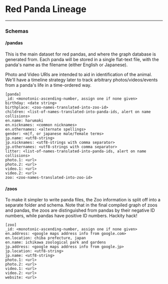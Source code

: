 # Red Panda Lineage
----

### Schemas 

#### /pandas

This is the main dataset for red pandas, and where the graph database is
generated from. Each panda will be stored in a single flat-text file, with
the panda's name as the filename (either English or Japanese).

Photo and Video URIs are intended to aid in identification of the animal.
We'll have a timeline strategy later to track arbitrary photos/videos/events
from a panda's life in a time-ordered way.

```
[panda]
_id: <monotonic-ascending-number, assign one if none given> 
birthday: <date string> 
birthplace: <zoo-names-translated-into-zoo-id> 
children: <list-of-names-translated-into-panda-ids, alert on name collisions> 
en.name: harumaki 
en.nicknames: <common nicknames>
en.othernames: <alternate spellings> 
gender: <m|f, or japanese male/female terms>
jp.name: <utf8-string>
jp.nicknames: <utf8-strings with comma separator>
jp.othernames: <utf8-strings with comma separator>
litter: <list-of-names-translated-into-panda-ids, alert on name collisions> 
photo.1: <url>
photo.2: <url>
video.1: <url>
video.2: <url>
zoo: <zoo-names-translated-into-zoo-id> 
```
 
#### /zoos

To make it simpler to write panda files, the Zoo information is split off into
a separate folder and schema. Note that in the final compiled graph of zoos and
pandas, the zoos are distinguished from pandas by their negative ID numbers,
while pandas have positive ID numbers. Hackity hack!

```
[zoo]
_id: <monotonic-ascending-number, assign one if none given> 
en.address: <google maps address info from google.com> 
en.location: chiba prefecture, japan 
en.name: ichikawa zoological park and gardens 
jp.address: <google maps address info from google.jp>
jp.location: <utf8-string> 
jp.name: <utf8-string>
photo.1: <url>
photo.2: <url>
video.1: <url>
video.2: <url>
website: <url> 
```
